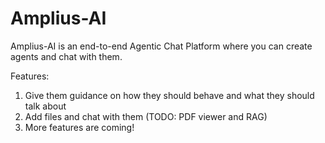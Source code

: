 # Amplius-AI
Amplius-AI is an end-to-end Agentic Chat Platform where you can create agents and chat with them.


Features:
1. Give them guidance on how they should behave and what they should talk about
2. Add files and chat with them (TODO: PDF viewer and RAG)
3. More features are coming!
